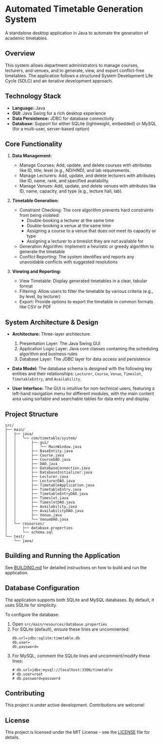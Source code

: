 # Automated Timetable Generation System

A standalone desktop application in Java to automate the generation of academic timetables.

## Overview

This system allows department administrators to manage courses, lecturers, and venues, and to generate, view, and export conflict-free timetables. The application follows a structured System Development Life Cycle (SDLC) and an iterative development approach.

## Technology Stack

- **Language:** Java
- **GUI:** Java Swing for a rich desktop experience
- **Data Persistence:** JDBC for database connectivity
- **Database:** Support for either SQLite (lightweight, embedded) or MySQL (for a multi-user, server-based option)

## Core Functionality

1. **Data Management:**
   - Manage Courses: Add, update, and delete courses with attributes like ID, title, level (e.g., ND/HND), and lab requirements.
   - Manage Lecturers: Add, update, and delete lecturers with attributes like ID, name, rank, and specified availability.
   - Manage Venues: Add, update, and delete venues with attributes like ID, name, capacity, and type (e.g., lecture hall, lab).

2. **Timetable Generation:**
   - Constraint Checking: The core algorithm prevents hard constraints from being violated:
     - Double-booking a lecturer at the same time
     - Double-booking a venue at the same time
     - Assigning a course to a venue that does not meet its capacity or type
     - Assigning a lecturer to a timeslot they are not available for
   - Generation Algorithm: Implement a heuristic or greedy algorithm to generate the timetable
   - Conflict Reporting: The system identifies and reports any unavoidable conflicts with suggested resolutions

3. **Viewing and Reporting:**
   - View Timetable: Display generated timetables in a clear, tabular format
   - Filtering: Allow users to filter the timetable by various criteria (e.g., by level, by lecturer)
   - Export: Provide options to export the timetable in common formats like CSV or PDF

## System Architecture & Design

- **Architecture:** Three-layer architecture:
  1. Presentation Layer: The Java Swing GUI
  2. Application Logic Layer: Java core classes containing the scheduling algorithm and business rules
  3. Database Layer: The JDBC layer for data access and persistence

- **Data Model:** The database schema is designed with the following key entities and their relationships: `Lecturer`, `Course`, `Venue`, `Timeslot`, `TimetableEntry`, and `Availability`.

- **User Interface:** The GUI is intuitive for non-technical users, featuring a left-hand navigation menu for different modules, with the main content area using sortable and searchable tables for data entry and display.

## Project Structure

```
src/
├── main/
│   ├── java/
│   │   └── com/timetable/system/
│   │       ├── gui/
│   │       │   └── MainWindow.java
│   │       ├── BaseEntity.java
│   │       ├── Course.java
│   │       ├── CourseDAO.java
│   │       ├── DAO.java
│   │       ├── DatabaseConnection.java
│   │       ├── DatabaseInitializer.java
│   │       ├── Lecturer.java
│   │       ├── LecturerDAO.java
│   │       ├── TimetableApplication.java
│   │       ├── TimetableEntry.java
│   │       ├── TimetableEntryDAO.java
│   │       ├── Timeslot.java
│   │       ├── TimeslotDAO.java
│   │       ├── Availability.java
│   │       ├── AvailabilityDAO.java
│   │       ├── Venue.java
│   │       └── VenueDAO.java
│   └── resources/
│       ├── database.properties
│       └── schema.sql
└── test/
    └── java/
```

## Building and Running the Application

See [BUILDING.md](BUILDING.md) for detailed instructions on how to build and run the application.

## Database Configuration

The application supports both SQLite and MySQL databases. By default, it uses SQLite for simplicity.

To configure the database:

1. Open `src/main/resources/database.properties`
2. For SQLite (default), ensure these lines are uncommented:
   ```
   db.url=jdbc:sqlite:timetable.db
   db.user=
   db.password=
   ```
3. For MySQL, comment the SQLite lines and uncomment/modify these lines:
   ```
   # db.url=jdbc:mysql://localhost:3306/timetable
   # db.user=root
   # db.password=password
   ```

## Contributing

This project is under active development. Contributions are welcome!

## License

This project is licensed under the MIT License - see the [LICENSE](LICENSE) file for details.